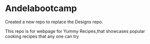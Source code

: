# Andelabootcamp
Created a new repo to replace the Designs repo.

This repo is for webpage for Yummy Recipes,that showcases popular cooking recipes that any one can try
